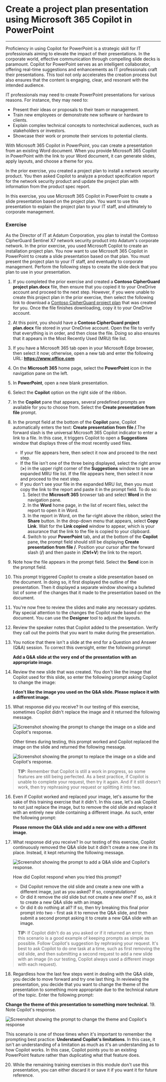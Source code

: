 
# Create a project plan presentation using Microsoft 365 Copilot in PowerPoint
---
Proficiency in using Copilot for PowerPoint is a strategic skill for IT professionals aiming to elevate the impact of their presentations. In the corporate world, effective communication through compelling slide decks is paramount. Copilot for PowerPoint serves as an intelligent collaborator, offering real-time suggestions and enhancements as IT professionals craft their presentations. This tool not only accelerates the creation process but also ensures that the content is engaging, clear, and resonant with the intended audience.

IT professionals may need to create PowerPoint presentations for various reasons. For instance, they may need to:

 -  Present their ideas or proposals to their team or management.
 -  Train new employees or demonstrate new software or hardware to clients.
 -  Explain complex technical concepts to nontechnical audiences, such as stakeholders or investors.
 -  Showcase their work or promote their services to potential clients.

With Microsoft 365 Copilot in PowerPoint, you can create a presentation from an existing Word document. When you provide Microsoft 365 Copilot in PowerPoint with the link to your Word document, it can generate slides, apply layouts, and choose a theme for you.

In the prior exercise, you created a project plan to install a network security product. You then asked Copilot to analyze a product specification report for the network security product and update the project plan with information from the product spec report.

In this exercise, you use Microsoft 365 Copilot in PowerPoint to create a slide presentation based on the project plan. You want to use this presentation to explain the project plan to your IT staff, and ultimately to corporate management.

### Exercise

As the Director of IT at Adatum Corporation, you plan to install the Contoso CipherGuard Sentinel X7 network security product into Adatum's corporate network. In the prior exercise, you used Microsoft Copilot to create an installation project plan. You now want to use Microsoft 365 Copilot in PowerPoint to create a slide presentation based on that plan. You must present the project plan to your IT staff, and eventually to corporate management. Perform the following steps to create the slide deck that you plan to use in your presentation.

1.  If you completed the prior exercise and created a **Contoso CipherGuard project plan.docx** file, then ensure that you copied it to your OneDrive account and proceed to the next step. However, if you were unable to create this project plan in the prior exercise, then select the following link to download a [Contoso CipherGuard project plan](https://go.microsoft.com/fwlink/?linkid=2268924) that was created for you. Once the file finishes downloading, copy it to your OneDrive account.
2.  At this point, you should have a **Contoso CipherGuard project plan.docx** file stored in your OneDrive account. Open the file to verify that everything is in order, and then close the file. Doing so also ensures that it appears in the Most Recently Used (MRU) file list.
3.  If you have a Microsoft 365 tab open in your Microsoft Edge browser, then select it now; otherwise, open a new tab and enter the following URL: **https://www.office.com**
4.  On the **Microsoft 365** home page, select the **PowerPoint** icon in the navigation pane on the left.
5.  In **PowerPoint**, open a new blank presentation.
6.  Select the **Copilot** option on the right side of the ribbon.
7.  In the **Copilot** pane that appears, several predefined prompts are available for you to choose from. Select the **Create presentation from file** prompt.
8.  In the prompt field at the bottom of the **Copilot** pane, Copilot automatically enters the text: **Create presentation from file /**.The forward slash is the universal Microsoft 365 Copilot indicator to enter a link to a file. In this case, it triggers Copilot to open a **Suggestions** window that displays three of the most recently used files.
     -  If your file appears here, then select it now and proceed to the next step.
     -  If the file isn't one of the three being displayed, select the right arrow (**&gt;**) in the upper right corner of the **Suggestions** window to see an expanded MRU file list. If the file appears here, then select it now and proceed to the next step.
     -  If you don't see your file in the expanded MRU list, then you must copy the link to the report and paste it in the prompt field. To do so:
        1.  Select the **Microsoft 365** browser tab and select **Word** in the navigation pane.
        2.  In the **Word** home page, in the list of recent files, select the report to open it in Word.
        3.  In the report in Word, on the far-right above the ribbon, select the **Share** button. In the drop-down menu that appears, select **Copy Link**. Wait for the **Link copied** window to appear, which is your assurance that the link to the file is copied to your clipboard.
        4.  Switch to your **PowerPoint** tab, and at the bottom of the **Copilot** pane, the prompt field should still be displaying **Create presentation from file /**. Position your cursor after the forward slash (**/**) and then paste in (**Ctrl+V**) the link to the report.
9.  Note how the file appears in the prompt field. Select the **Send** icon in the prompt field.
10. This prompt triggered Copilot to create a slide presentation based on the document. In doing so, it first displayed the outline of the presentation. Then it displayed a separate window showing a bulleted list of some of the changes that it made to the presentation based on the document.
11. You're now free to review the slides and make any necessary updates. Pay special attention to the changes the Copilot made based on the document. You can use the **Designer** tool to adjust the layouts.
12. Review the speaker notes that Copilot added to the presentation. Verify they call out the points that you want to make during the presentation.
13. You notice that there isn't a slide at the end for a Question and Answer (Q&A) session. To correct this oversight, enter the following prompt:
    
    **Add a Q&A slide at the very end of the presentation with an appropriate image**.
14. Review the new slide that was created. You don't like the image that Copilot used for this slide, so enter the following prompt asking Copilot to change the image:
    
    **I don't like the image you used on the Q&A slide. Please replace it with a different image**.
15. What response did you receive? In our testing of this exercise, sometimes Copilot didn't replace the image and it returned the following message.
    
      ![Screenshot showing the prompt to change the image on a slide and Copilot's response.](../media/copilot-powerpoint-replace-message-1-030c583b.png) 
         
      Other times during testing, this prompt worked and Copilot replaced the image on the slide and returned the following message.
         
      ![Screenshot showing the prompt to replace the image on a slide and Copilot's response.](../media/copilot-powerpoint-replace-message-2-aa694058.png)

 > **TIP:** Remember that Copilot is still a work in progress, so some features are still being perfected. As a best practice, if Copilot is unable to complete your request, then try it again. And if it still doesn't work, then try rephrasing your request or splitting it into two.

16. Even if Copilot worked and replaced your image, let's assume for the sake of this training exercise that it didn't. In this case, let's ask Copilot to not just replace the image, but to remove the old slide and replace it with an entirely new slide containing a different image. As such, enter the following prompt:
    
    **Please remove the Q&A slide and add a new one with a different image**.
17. What response did you receive? In our testing of this exercise, Copilot continuously removed the Q&A slide but it didn't create a new one in its place. Instead, it kept returning the following message.
    
      ![Screenshot showing the prompt to add a Q&A slide and Copilot's response.](../media/copilot-powerpoint-error-message-b164a414.png)
    
    
      How did Copilot respond when you tried this prompt?
      
      -  Did Copilot remove the old slide and create a new one with a different image, just as you asked? If so, congratulations!
      -  Or did it remove the old slide but not create a new one? If so, ask it to create a new Q&A slide with an image.
      -  Or did it do nothing at all? If so, then try breaking this final prior prompt into two - first ask it to remove the Q&A slide, and then submit a second prompt asking it to create a new Q&A slide with an image.
    
 > **TIP:** If Copilot didn't do as you asked or if it returned an error, then this scenario is a good example of keeping prompts as simple as possible. Follow Copilot's suggestion by rephrasing your request. It's best to ask Copilot to do one task at a time, such as first removing the old slide, and then submitting a second request to add a new slide with an image (in our testing, Copilot always used a different image with each request).
18. Regardless how the last few steps went in dealing with the Q&A slide, you decide to move forward and try one last thing. In reviewing the presentation, you decide that you want to change the theme of the presentation to something more appropriate due to the technical nature of the topic. Enter the following prompt:
    
 **Change the theme of this presentation to something more technical.**
19. Note Copilot's response.
    
   ![Screenshot showing the prompt to change the theme and Copilot's response](../media/copilot-powerpoint-design-message-9de87575.png)
    
    
This scenario is one of those times when it's important to remember the prompting best practice: **Understand Copilot's limitations**. In this case, it isn't an understanding of a limitation as much as it's an understanding as to how Copilot works. In this case, Copilot points you to an existing PowerPoint feature rather than duplicating what that feature does.

20. While the remaining training exercises in this module don't use this presentation, you can either discard it or save it if you want it for future reference.
